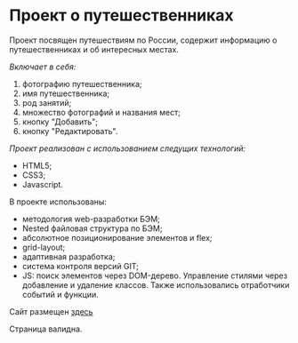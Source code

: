 # Проект о путешественниках

Проект посвящен путешествиям по России, содержит информацию о путешественниках и об интересных местах.
 
*Включает в себя:* 
1. фотографию путешественника; 
2. имя путешественника; 
3. род занятий; 
4. множество фотографий и названия мест; 
5. кнопку "Добавить"; 
6. кнопку "Редактировать".
 
*Проект реализован с использованием следущих технологий:* 
* HTML5; 
* CSS3; 
* Javascript. 
 
В проекте использованы: 
* методология web-разработки БЭМ; 
* Nested файловая структура по БЭМ; 
* абсолютное позиционирование элементов и flex; 
* grid-layout; 
* адаптивная разработка; 
* система контроля версий GIT; 
* JS: поиск элементов через DOM-дерево. Управление стилями через добавление и удаление классов. Также использовались отработчики событий и функции.
 
Сайт размещен [здесь](https://konstantin-khoroshilov.github.io/mesto/) 
 
Страница валидна.
